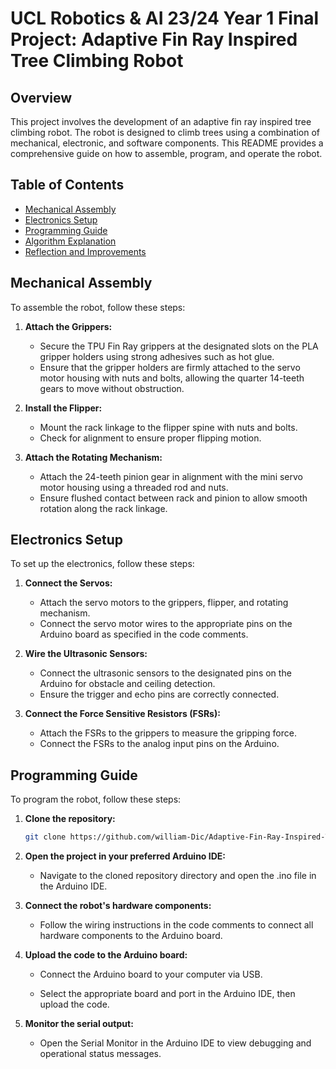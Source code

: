 # UCL Robotics & AI 23/24 Year 1 Final Project: Adaptive Fin Ray Inspired Tree Climbing Robot

## Overview
This project involves the development of an adaptive fin ray inspired tree climbing robot. The robot is designed to climb trees using a combination of mechanical, electronic, and software components. This README provides a comprehensive guide on how to assemble, program, and operate the robot.

## Table of Contents
- [Mechanical Assembly](#mechanical-assembly)
- [Electronics Setup](#electronics-setup)
- [Programming Guide](#programming-guide)
- [Algorithm Explanation](#algorithm-explanation)
- [Reflection and Improvements](#reflection-and-improvements)

## Mechanical Assembly
To assemble the robot, follow these steps:
1. **Attach the Grippers:**
   - Secure the TPU Fin Ray grippers at the designated slots on the PLA gripper holders using strong adhesives such as hot glue.
   - Ensure that the gripper holders are firmly attached to the servo motor housing with nuts and bolts, allowing the quarter 14-teeth gears to move without obstruction.

2. **Install the Flipper:**
   - Mount the rack linkage to the flipper spine with nuts and bolts.
   - Check for alignment to ensure proper flipping motion.

4. **Attach the Rotating Mechanism:**
   - Attach the 24-teeth pinion gear in alignment with the mini servo motor housing using a threaded rod and nuts.
   - Ensure flushed contact between rack and pinion to allow smooth rotation along the rack linkage.

## Electronics Setup
To set up the electronics, follow these steps:
1. **Connect the Servos:**
   - Attach the servo motors to the grippers, flipper, and rotating mechanism.
   - Connect the servo motor wires to the appropriate pins on the Arduino board as specified in the code comments.

2. **Wire the Ultrasonic Sensors:**
   - Connect the ultrasonic sensors to the designated pins on the Arduino for obstacle and ceiling detection.
   - Ensure the trigger and echo pins are correctly connected.

3. **Connect the Force Sensitive Resistors (FSRs):**
   - Attach the FSRs to the grippers to measure the gripping force.
   - Connect the FSRs to the analog input pins on the Arduino.

## Programming Guide
To program the robot, follow these steps:
1. **Clone the repository:**
   ```sh
   git clone https://github.com/william-Dic/Adaptive-Fin-Ray-Inspired-Tree-Climbing-Robot-UCL-RAI-24fall-.git

2. **Open the project in your preferred Arduino IDE:**

   - Navigate to the cloned repository directory and open the .ino file in the Arduino IDE.

3. **Connect the robot's hardware components:**

   - Follow the wiring instructions in the code comments to connect all hardware components to the Arduino board.

4. **Upload the code to the Arduino board:**

   - Connect the Arduino board to your computer via USB.
   
   - Select the appropriate board and port in the Arduino IDE, then upload the code.

5. **Monitor the serial output:**

   - Open the Serial Monitor in the Arduino IDE to view debugging and operational status messages.
